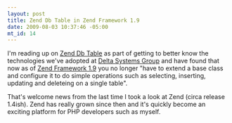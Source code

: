 ```yaml
--- 
layout: post
title: Zend Db Table in Zend Framework 1.9
date: 2009-08-03 10:37:46 -05:00
mt_id: 14
---
```

I'm reading up on [Zend Db Table](http://framework.zend.com/manual/en/zend.db.table.html "Zend Db Table") as part of getting to better know the technologies we've adopted at [Delta Systems Group](http://deltasys.com "Delta Systems Group, where I work") and have found that now as of [Zend Framework 1.9](http://framework.zend.com "Zend Framework home") you no longer "have to extend a base class and configure it to do simple operations such as selecting, inserting, updating and deleteing on a single table".

That's welcome news from the last time I took a look at Zend (circa release 1.4ish).  Zend has really grown since then and it's quickly become an exciting platform for PHP developers such as myself. 
